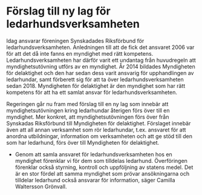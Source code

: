 # Förslag till ny lag för ledarhundsverksamheten

Idag ansvarar föreningen Synskadades Riksförbund för ledarhundsverksamheten. Anledningen till att de fick det ansvaret 2006 var för att det då inte fanns en myndighet med rätt kompetens. Ledarhundsverksamheten har därför varit ett undantag från huvudregeln att myndighetsutövning utförs av en myndighet. År 2014 bildades Myndigheten för delaktighet och den har sedan dess varit ansvarig för upphandlingen av ledarhundar, samt förberett sig för att ta över ledarhundsverksamheten sedan 2018. Myndigheten för delaktighet är den myndighet som har rätt kompetens för att ha ett samlat ansvar för ledarhundsverksamheten.

Regeringen går nu fram med förslag till en ny lag som innebär att myndighetsutövningen kring ledarhundar återigen förs över till en myndighet. Mer konkret, att myndighetsutövningen förs över från Synskadas Riksförbund till Myndigheten för delaktighet. Förslaget innebär även att all annan verksamhet som rör ledarhundar, t.ex. ansvaret för att anordna utbildningar, information om verksamheten och att ge stöd till den som har ledarhund, förs över till Myndigheten för delaktighet.

- Genom att samla ansvaret för ledarhundsverksamheten hos en myndighet förenklar vi för dem som tilldelas ledarhund. Överföringen förenklar också styrning, kontroll och uppföljning av statens medel. Det är en stor fördel att samma myndighet som prövar ansökningarna och tilldelar ledarhund också ansvarar för information, säger Camilla Waltersson Grönvall.
